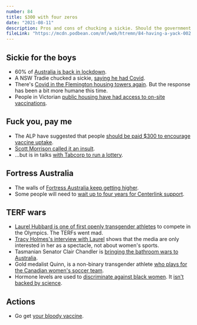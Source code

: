 ```yaml
---
number: 84
title: $300 with four zeros
date: "2021-08-11"
description: Pros and cons of chucking a sickie. Should the government should pay us $300? TERF madness is spreading in Australia.
fileLink: "https://mcdn.podbean.com/mf/web/htremn/84-having-a-yack-002.mp3"
---
```


## Sickie for the boys

- 60% of [Australia is back in lockdown](https://www.forbes.com/sites/siladityaray/2021/08/07/more-than-half-of-australias-population-under-lockdown-amid-unrelenting-delta-variant-covid-19-surge/?sh=44dbea027a17).
- A NSW Tradie chucked a sickie, [saying he had Covid](https://www.pedestrian.tv/news/nsw-fake-covid-test-sickie/).
- There's [Covid in the Flemington housing towers again](https://www.theage.com.au/national/victoria/as-covid-returns-to-flemington-s-public-housing-estate-the-response-is-markedly-different-20210807-p58gq0.html). But the response has been a bit more humane this time.
- People in Victorian [public housing have had access to on-site vaccinations](https://www.croakey.org/bridging-the-gap-community-health-a-pandemic-lifeline/).

## Fuck you, pay me

- The ALP have suggested that people [should be paid $300 to encourage vaccine uptake](https://theconversation.com/albanese-calls-for-300-vaccination-incentive-as-rollout-extended-to-vulnerable-children-165383).
- [Scott Morrison called it an insult](https://www.sbs.com.au/news/the-feed/pm-under-fire-after-labelling-300-vaccination-incentive-proposal-an-insult).
- ...but is in talks [with Tabcorp to run a lottery](https://www.thesaturdaypaper.com.au/news/politics/2021/08/07/morrison-approached-tabcorp-covid-19-lottery/162825840012227).

## Fortress Australia

- The walls of [Fortress Australia keep getting higher](https://www.theguardian.com/australia-news/2021/aug/06/australians-who-live-overseas-now-unable-to-leave-country-if-they-return-for-visit).
- Some people will need to [wait up to four years for Centerlink support](https://www.servicesaustralia.gov.au/individuals/topics/newly-arrived-residents-waiting-period/30726).

## TERF wars

- [Laurel Hubbard is one of first openly transgender athletes](https://olympics.com/tokyo-2020/en/news/laurel-hubbard-new-zealand-weightlifter-history-tokyo-2020-2021-games) to compete in the Olympics. The TERFs went mad.
- [Tracy Holmes's interview with Laurel](https://www.abc.net.au/news/2021-08-03/laurel-hubbard-struggling-with-place-in-history/100346038) shows that the media are only interested in her as a spectacle, not about women's sports.
- Tasmanian Senator Clair Chandler is [bringing the bathroom wars to Australia](https://www.theaustralian.com.au/commentary/females-want-a-sporting-chance/news-story/9e66f2799c0ea027da8bb45c0821514b).
- Gold medalist Quinn, is a non-binary transgender athlete [who plays for the Canadian women's soccer team](https://en.wikipedia.org/wiki/Quinn_(soccer)).
- Hormone levels are used to [discriminate against black women](https://www.bbc.com/news/world-africa-57748135). It [isn't backed by science](https://www.scientificamerican.com/article/hormone-levels-are-being-used-to-discriminate-against-female-athletes/).

## Actions

- Go get [your bloody vaccine](https://covid19nearme.com.au/state/vic/vaccination).



